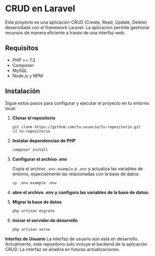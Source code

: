 # CRUD en Laravel

Este proyecto es una aplicación CRUD (Create, Read, Update, Delete) desarrollada con el framework Laravel. La aplicación permite gestionar recursos de manera eficiente a través de una interfaz web.

## Requisitos

- PHP >= 7.3
- Composer
- MySQL
- Node.js y NPM

## Instalación

Sigue estos pasos para configurar y ejecutar el proyecto en tu entorno local:

1. **Clonar el repositorio**

   ```bash
   git clone https://github.com/tu-usuario/tu-repositorio.git
   cd tu-repositorio

2. **Instalar dependencias de PHP**
    ```bash
    composer install

3. **Configurar el archivo .env**

   Copia el archivo `.env.example` a `.env` y actualiza las variables de entorno, especialmente las relacionadas con la base de datos:

    ```bash
    cp .env.example .env

4. **abre el archivo .env y configura las variables de la base de datos:**

5. **Migrar la base de datos**

    ```bash
    php artisan migrate

6. **Iniciar el servidor de desarrollo**

    ```bash
    php artisan serve

**Interfaz de Usuario**
La interfaz de usuario aún está en desarrollo. Actualmente, este repositorio solo incluye el backend de la aplicación CRUD. La interfaz se añadirá en futuras actualizaciones.
